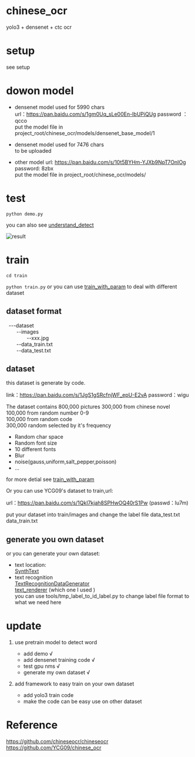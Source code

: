 # chinese_ocr
yolo3 + densenet + ctc ocr

# setup 
see setup

# dowon model 
* densenet model used for 5990 chars    
url：https://pan.baidu.com/s/1gm0Uq_sLe00En-IbUPiQUg 
password ：qcco  
put the model file in project_root/chinese_ocr/models/densenet_base_model/1

* densenet model used for 7476 chars    
  to be uploaded

* other model
url: https://pan.baidu.com/s/10t5BYHm-YJXb9NpT7OnIOg    
password: 8zbx  
put the model file in project_root/chinese_ocr/models/

# test
`python demo.py`

you can also see [understand_detect](https://github.com/bing1zhi2/chinese_ocr/blob/master/chinese_ocr/understand_detect.ipynb)

![result](https://github.com/bing1zhi2/chinese_ocr/blob/master/chinese_ocr/test_result/result.png "result")
# train
`cd train`

`python train.py`
or you can use [train_with_param](https://github.com/bing1zhi2/chinese_ocr/blob/master/chinese_ocr/train_use_new_dataset.py) to deal with different dataset

## dataset format


&ensp;---dataset    
&ensp;&ensp;&ensp;&ensp;--images    
&ensp;&ensp;&ensp;&ensp;&ensp;&ensp;&ensp;&ensp;--xxx.jpg   
&ensp;&ensp;&ensp;&ensp;--data_train.txt   
&ensp;&ensp;&ensp;&ensp;--data_test.txt   



## dataset
this dataset is generate by code.

link：https://pan.baidu.com/s/1JgS1gSRcfnjWF_epU-E2vA 
password：wigu 
  
The dataset contains 800,000 pictures 
300,000 from chinese novel  
100,000 from random number 0-9    
100,000 from random code    
300,000 random selected by it's frequency    

* Random char space
* Random font size 
* 10 different fonts
* Blur
* noise(gauss,uniform,salt_pepper,poisson)
* ...

for more detial see [train_with_param](https://github.com/bing1zhi2/chinese_ocr/blob/master/chinese_ocr/train_use_new_dataset.py) 


Or you can use YCG09's dataset to train,url:

url：https://pan.baidu.com/s/1QkI7kjah8SPHwOQ40rS1Pw (passwd：lu7m)


put your dataset into train/images and change the label file data_test.txt data_train.txt


## generate you own dataset
or you can generate your own dataset:
* text location:    
[SynthText](https://github.com/JarveeLee/SynthText_Chinese_version) 
* text recognition  
[TextRecognitionDataGenerator](https://github.com/Belval/TextRecognitionDataGenerator)   
[text_renderer](https://github.com/Sanster/text_renderer)  (which one I used )  
you can use tools/tmp_label_to_id_label.py to change label file format to what we need here


#  update
1. use pretrain model to detect word
   * add demo   &radic;
   * add densenet training code &radic;
   * test gpu nms &radic;
   * generate my own dataset &radic;
 
2. add framework to easy train on your own dataset
   * add yolo3 train code
   * make the code can be  easy use on other dataset
 
  
   
# Reference
https://github.com/chineseocr/chineseocr
https://github.com/YCG09/chinese_ocr
